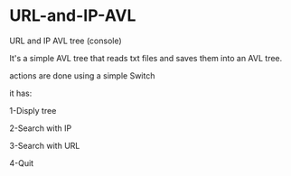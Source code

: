 # URL-and-IP-AVL
URL and IP AVL tree (console)

It's a simple AVL tree that reads txt files and saves them into an AVL tree.

actions are done using a simple Switch 

it has:

1-Disply tree

2-Search with IP

3-Search with URL

4-Quit
